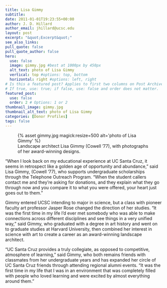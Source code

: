 ```yaml
---
title: Lisa Gimmy
subtitle:
date: 2011-01-01T19:23:55+00:00
author: J. D. Hillard
author_email: jhillard@ucsc.edu
layout: post
excerpt: "&quot;Excerpt&quot;"
see_also_links:
pull_quote: false
pull_quote_author: false
hero:
  use: false
  image: gimmy.jpg #best at 1000px by 450px
  alt_text: photo of Lisa Gimmy
  vertical: top #options: top, bottom
  horizontal: right #options: left, right
# Is this a featured post? Applies to first two columns on Post Archive Page.
# If true, use: true; if false, use: false and order does not matter.
featured_post:
  use: false
  order: 2 # Options: 1 or 2
thumbnail_image: gimmy.jpg
thumbnail_alt_text: photo of Lisa Gimmy
categories: [Donor Profiles]
tags: false
---
```

<figure class="inline-image left">
{% asset gimmy.jpg magick:resize=500 alt='photo of Lisa Gimmy' %}
<figcaption>Landscape architect Lisa Gimmy (Cowell &#8217;77), with photographs of her award-winning designs.</figcaption></figure> 

&#8220;When I look back on my educational experience at UC Santa Cruz, it seems in retrospect like a golden age of opportunity and abundance,&#8221; said Lisa Gimmy, (Cowell &#8217;77), who supports undergraduate scholarships through the Telephone Outreach Program. &#8220;When the student callers contact me and they&#8217;re asking for donations, and they explain what they go through now and you compare it to what you were offered, your heart just goes out to them.&#8221;

Gimmy entered UCSC intending to major in science, but a class with pioneer faculty art professor Jasper Rose changed the direction of her studies. &#8220;It was the first time in my life I&#8217;d ever met somebody who was able to make connections across different disciplines and see things in a very unified way,&#8221; said Gimmy, who graduated with a degree in art history and went on to graduate studies at Harvard University, then combined her interest in science with art to create a career as an award-winning landscape architect.

&#8220;UC Santa Cruz provides a truly collegiate, as opposed to competitive, atmosphere of learning,&#8221; said Gimmy, who both remains friends with classmates from her undergraduate years and has expanded her circle of UC Santa Cruz friends through attending regional alumni events. &#8220;It was the first time in my life that I was in an environment that was completely filled with people who loved learning and were excited by almost everything around them.&#8221;
